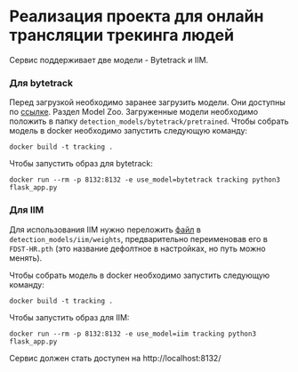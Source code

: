 # Реализация проекта для онлайн трансляции трекинга людей
Cервис поддерживает две модели - Bytetrack и IIM.

### Для bytetrack
Перед загрузкой необходимо заранее загрузить модели. Они доступны по [ссылке](https://github.com/ifzhang/ByteTrack). Раздел Model Zoo. Загруженные модели необходимо положить в папку `detection_models/bytetrack/pretrained`.
Чтобы собрать модель в docker необходимо запустить следующую команду:
```
docker build -t tracking .
```
Чтобы запустить образ для bytetrack:
```    
docker run --rm -p 8132:8132 -e use_model=bytetrack tracking python3 flask_app.py
```


### Для IIM

Для использования IIM нужно переложить [файл](https://cloud.mail.ru/public/tDFV/nTQk76xrY/FDST-HR-ep_177_F1_0.969_Pre_0.984_Rec_0.955_mae_1.0_mse_1.5.pth) в `detection_models/iim/weights`,
предварительно переименовав его в `FDST-HR.pth` (это название дефолтное в настройках, но путь можно менять).

Чтобы собрать модель в docker необходимо запустить следующую команду:
```
docker build -t tracking .
```

Чтобы запустить образ для IIM:
```    
docker run --rm -p 8132:8132 -e use_model=iim tracking python3 flask_app.py
```


Сервис должен стать доступен на http://localhost:8132/


